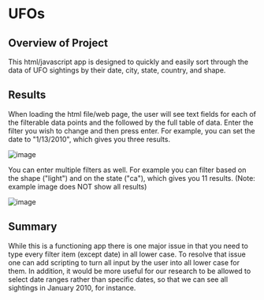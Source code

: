 # UFOs

## Overview of Project
This html/javascript app is designed to quickly and easily sort through the data of UFO sightings by their date, city, state, country, and shape.

## Results
When loading the html file/web page, the user will see text fields for each of the filterable data points and the followed by the full table of
data.  Enter the filter you wish to change and then press enter.  For example, you can set the date to "1/13/2010", which gives you three results.

![image](https://user-images.githubusercontent.com/91292960/145750632-d914a7cc-df78-4ffe-9413-b44e03d8811e.png)

You can enter multiple filters as well.  For example you can filter based on the shape ("light") and on the state ("ca"), which gives you 11 results.
(Note: example image does NOT show all results)

![image](https://user-images.githubusercontent.com/91292960/145750795-e5a188e3-80b5-4118-a5e8-8a027d0cd12d.png)

## Summary
While this is a functioning app there is one major issue in that you need to type every filter item (except date) in all lower case.  To resolve
that issue one can add scripting to turn all input by the user into all lower case for them.  In addition, it would be more useful for our 
research to be allowed to select date ranges rather than specific dates, so that we can see all sightings in January 2010, for instance.

